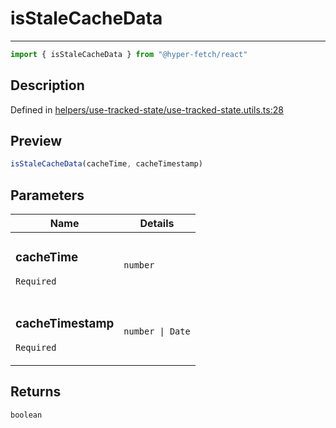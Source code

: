 

# isStaleCacheData

<div class="api-docs__separator" data-reactroot="">

---

</div><div class="api-docs__import" data-reactroot="">

```ts
import { isStaleCacheData } from "@hyper-fetch/react"
```

</div><div class="api-docs__section">

## Description

</div><div class="api-docs__description"><span class="api-docs__do-not-parse">



</span></div><p class="api-docs__definition">

Defined in [helpers/use-tracked-state/use-tracked-state.utils.ts:28](https://github.com/BetterTyped/hyper-fetch/blob/4197368e/packages/react/src/helpers/use-tracked-state/use-tracked-state.utils.ts#L28)

</p><div class="api-docs__section">

## Preview

</div><div class="api-docs__preview fn">

```ts
isStaleCacheData(cacheTime, cacheTimestamp)
```

</div><div class="api-docs__section">

## Parameters

</div><div class="api-docs__parameters"><table><thead><tr><th>Name</th><th>Details</th></tr></thead><tbody><tr param-data="cacheTime"><td class="api-docs__param-name required">

### cacheTime 

`Required`

</td><td class="api-docs__param-type">

`number`

</td></tr><tr param-data="cacheTimestamp"><td class="api-docs__param-name required">

### cacheTimestamp 

`Required`

</td><td class="api-docs__param-type">

`number | Date`

</td></tr></tbody></table></div><div class="api-docs__section">

## Returns

</div><div class="api-docs__returns">

```ts
boolean
```

</div>